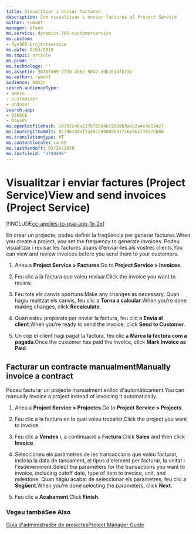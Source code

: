 ```yaml
---
title: Visualitzar i enviar factures
description: Com visualitzar i enviar factures al Project Service
author: rumant
manager: kfend
ms.service: dynamics-365-customerservice
ms.custom:
- dyn365-projectservice
ms.date: 8/03/2018
ms.topic: article
ms.prod: ''
ms.technology: ''
ms.assetid: 3870f009-7f39-498e-8847-ddb1614fb73b
ms.author: rumant
audience: Admin
search.audienceType:
- admin
- customizer
- enduser
search.app:
- D365CE
- D365PS
ms.openlocfilehash: 14392c48a237b78584b19968b9acb3a4c4e1842f
ms.sourcegitcommit: 8c786230ef2a497280885b827162561776e2eb00
ms.translationtype: HT
ms.contentlocale: ca-ES
ms.lasthandoff: 03/24/2020
ms.locfileid: "3749496"
---
```

# <a name="view-and-send-invoices-project-service"></a><span data-ttu-id="f2334-103">Visualitzar i enviar factures (Project Service)</span><span class="sxs-lookup"><span data-stu-id="f2334-103">View and send invoices (Project Service)</span></span>

[!INCLUDE[cc-applies-to-psa-app-1x-2x](../includes/cc-applies-to-psa-app-1x-2x.md)]

<span data-ttu-id="f2334-104">En crear un projecte, podeu definir la freqüència per generar factures.</span><span class="sxs-lookup"><span data-stu-id="f2334-104">When you create a project, you set the frequency to generate invoices.</span></span> <span data-ttu-id="f2334-105">Podeu visualitzar i revisar les factures abans d'enviar-les als vostres clients.</span><span class="sxs-lookup"><span data-stu-id="f2334-105">You can view and review invoices before you send them to your customers.</span></span>  
  
1.  <span data-ttu-id="f2334-106">Aneu a **Project Service > Factures**.</span><span class="sxs-lookup"><span data-stu-id="f2334-106">Go to **Project Service > Invoices**.</span></span>  
  
2.  <span data-ttu-id="f2334-107">Feu clic a la factura que voleu revisar.</span><span class="sxs-lookup"><span data-stu-id="f2334-107">Click the invoice you want to review.</span></span>  
  
3.  <span data-ttu-id="f2334-108">Feu tots els canvis oportuns.</span><span class="sxs-lookup"><span data-stu-id="f2334-108">Make any changes as necessary.</span></span> <span data-ttu-id="f2334-109">Quan hàgiu realitzat els canvis, feu clic a **Torna a calcular**.</span><span class="sxs-lookup"><span data-stu-id="f2334-109">When you’re done making changes, click **Recalculate**.</span></span>  
  
4.  <span data-ttu-id="f2334-110">Quan esteu preparats per enviar la factura, feu clic a **Envia al client**.</span><span class="sxs-lookup"><span data-stu-id="f2334-110">When you’re ready to send the invoice, click **Send to Customer**.</span></span>  
  
5.  <span data-ttu-id="f2334-111">Un cop el client hagi pagat la factura, feu clic a **Marca la factura com a pagada**.</span><span class="sxs-lookup"><span data-stu-id="f2334-111">Once the customer has paid the invoice, click **Mark Invoice as Paid**.</span></span>  
  
## <a name="manually-invoice-a-contract"></a><span data-ttu-id="f2334-112">Facturar un contracte manualment</span><span class="sxs-lookup"><span data-stu-id="f2334-112">Manually invoice a contract</span></span>  
 <span data-ttu-id="f2334-113">Podeu facturar un projecte manualment enlloc d'automàticament.</span><span class="sxs-lookup"><span data-stu-id="f2334-113">You can manually invoice a project instead of invoicing it automatically.</span></span>  
  
1.  <span data-ttu-id="f2334-114">Aneu a **Project Service > Projectes**.</span><span class="sxs-lookup"><span data-stu-id="f2334-114">Go to **Project Service > Projects**.</span></span>  
  
2.  <span data-ttu-id="f2334-115">Feu clic a la factura en la qual voleu treballar.</span><span class="sxs-lookup"><span data-stu-id="f2334-115">Click the project you want to invoice.</span></span>  
  
3.  <span data-ttu-id="f2334-116">Feu clic a **Vendes** i, a continuació a **Factura**.</span><span class="sxs-lookup"><span data-stu-id="f2334-116">Click **Sales** and then click **Invoice**.</span></span>  
  
4.  <span data-ttu-id="f2334-117">Seleccioneu els paràmetres de les transaccions que voleu facturar, inclosa la data de tancament, el tipus d'element per facturar, la unitat i l'esdeveniment.</span><span class="sxs-lookup"><span data-stu-id="f2334-117">Select the parameters for the transactions you want to invoice, including cutoff date, type of item to invoice, unit, and milestone.</span></span> <span data-ttu-id="f2334-118">Quan hàgiu acabat de seleccionar els paràmetres, feu clic a **Següent**.</span><span class="sxs-lookup"><span data-stu-id="f2334-118">When you’re done selecting the parameters, click **Next**.</span></span>  
  
5.  <span data-ttu-id="f2334-119">Feu clic a **Acabament**.</span><span class="sxs-lookup"><span data-stu-id="f2334-119">Click **Finish**.</span></span>  
  
### <a name="see-also"></a><span data-ttu-id="f2334-120">Vegeu també</span><span class="sxs-lookup"><span data-stu-id="f2334-120">See Also</span></span>  
 [<span data-ttu-id="f2334-121">Guia d'administrador de projectes</span><span class="sxs-lookup"><span data-stu-id="f2334-121">Project Manager Guide</span></span>](../project-service/project-manager-guide.md)
